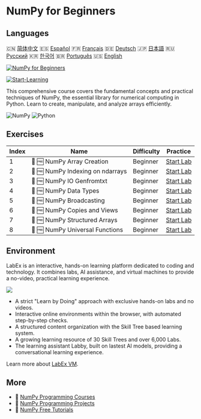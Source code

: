 # NumPy for Beginners

## Languages

🇨🇳 [简体中文](README_zh.md) 🇪🇸 [Español](README_es.md) 🇫🇷 [Français](README_fr.md) 🇩🇪 [Deutsch](README_de.md) 🇯🇵 [日本語](README_ja.md) 🇷🇺 [Русский](README_ru.md) 🇰🇷 [한국어](README_ko.md) 🇧🇷 [Português](README_pt.md) 🇺🇸 [English](README.md) 

[![NumPy for Beginners](https://cover-creator.labex.io/numpy-for-beginners.png)](https://labex.io/courses/numpy-for-beginners)

[![Start-Learning](https://img.shields.io/badge/Start-Learning-whitesmoke?style=for-the-badge)](https://labex.io/courses/numpy-for-beginners)

This comprehensive course covers the fundamental concepts and practical techniques of NumPy, the essential library for numerical computing in Python. Learn to create, manipulate, and analyze arrays efficiently.

![NumPy](https://img.shields.io/badge/NumPy-whitesmoke?style=for-the-badge&logo=numpy)
![Python](https://img.shields.io/badge/Python-whitesmoke?style=for-the-badge&logo=python)


## Exercises

|   Index | Name                             | Difficulty   | Practice                                                                                                   |
|---------|----------------------------------|--------------|------------------------------------------------------------------------------------------------------------|
|       1 | 📖 🆓 NumPy Array Creation       | Beginner     | <a target='_blank' href='https://labex.io/tutorials/numpy-numpy-array-creation-596338'>Start Lab</a>       |
|       2 | 📖 🆓 NumPy Indexing on ndarrays | Beginner     | <a target='_blank' href='https://labex.io/tutorials/numpy-numpy-indexing-on-ndarrays-596339'>Start Lab</a> |
|       3 | 📖 🆓 NumPy IO Genfromtxt        | Beginner     | <a target='_blank' href='https://labex.io/tutorials/numpy-numpy-io-genfromtxt-596340'>Start Lab</a>        |
|       4 | 📖 🆓 NumPy Data Types           | Beginner     | <a target='_blank' href='https://labex.io/tutorials/numpy-numpy-data-types-596341'>Start Lab</a>           |
|       5 | 📖 🆓 NumPy Broadcasting         | Beginner     | <a target='_blank' href='https://labex.io/tutorials/numpy-numpy-broadcasting-596342'>Start Lab</a>         |
|       6 | 📖 🆓 NumPy Copies and Views     | Beginner     | <a target='_blank' href='https://labex.io/tutorials/numpy-numpy-copies-and-views-596343'>Start Lab</a>     |
|       7 | 📖 🆓 NumPy Structured Arrays    | Beginner     | <a target='_blank' href='https://labex.io/tutorials/numpy-numpy-structured-arrays-596344'>Start Lab</a>    |
|       8 | 📖 🆓 NumPy Universal Functions  | Beginner     | <a target='_blank' href='https://labex.io/tutorials/numpy-numpy-universal-functions-596345'>Start Lab</a>  |

## Environment

LabEx is an interactive, hands-on learning platform dedicated to coding and technology. It combines labs, AI assistance, and virtual machines to provide a no-video, practical learning experience.

![](https://tutorial-screenshot.getvm.io/images/vm-1725247253.png)

- A strict "Learn by Doing" approach with exclusive hands-on labs and no videos.
- Interactive online environments within the browser, with automated step-by-step checks.
- A structured content organization with the Skill Tree based learning system.
- A growing learning resource of 30 Skill Trees and over 6,000 Labs.
- The learning assistant Labby, built on lastest AI models, providing a conversational learning experience.

Learn more about [LabEx VM](https://support.labex.io/using-labex/virtual-machine).

## More

- 🔗 [NumPy Programming Courses](https://github.com/labex-labs/awesome-programming-courses)
- 🔗 [NumPy Programming Projects](https://github.com/labex-labs/awesome-programming-projects)
- 🔗 [NumPy Free Tutorials](https://github.com/labex-labs/numpy-free-tutorials)

